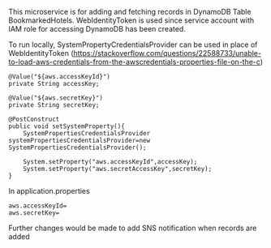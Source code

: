 This microservice is for adding and fetching records in DynamoDB Table BookmarkedHotels. WebIdentityToken is used since service account with IAM role for accessing DynamoDB has been created. 

To run locally, SystemPropertyCredentialsProvider can be used in place of WebIdentityToken (https://stackoverflow.com/questions/22588733/unable-to-load-aws-credentials-from-the-awscredentials-properties-file-on-the-c)

```
@Value("${aws.accessKeyId}")
private String accessKey;

@Value("${aws.secretKey}")
private String secretKey;

@PostConstruct
public void setSystemProperty(){
    SystemPropertiesCredentialsProvider systemPropertiesCredentialsProvider=new SystemPropertiesCredentialsProvider();

    System.setProperty("aws.accessKeyId",accessKey);
    System.setProperty("aws.secretAccessKey",secretKey);
}
```

In application.properties

```
aws.accessKeyId=
aws.secretKey=
```

Further changes would be made to add SNS notification when records are added
